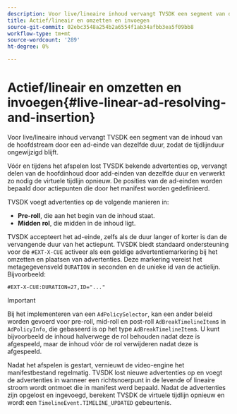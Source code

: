 ```yaml
---
description: Voor live/lineaire inhoud vervangt TVSDK een segment van de inhoud van de hoofdstream door een ad-einde van dezelfde duur, zodat de tijdlijnduur ongewijzigd blijft.
title: Actief/lineair en omzetten en invoegen
source-git-commit: 02ebc3548a254b2a6554f1ab34afbb3ea5f09bb8
workflow-type: tm+mt
source-wordcount: '289'
ht-degree: 0%

---
```


# Actief/lineair en omzetten en invoegen{#live-linear-ad-resolving-and-insertion}

Voor live/lineaire inhoud vervangt TVSDK een segment van de inhoud van de hoofdstream door een ad-einde van dezelfde duur, zodat de tijdlijnduur ongewijzigd blijft.

Vóór en tijdens het afspelen lost TVSDK bekende advertenties op, vervangt delen van de hoofdinhoud door add-einden van dezelfde duur en verwerkt zo nodig de virtuele tijdlijn opnieuw. De posities van de ad-einden worden bepaald door actiepunten die door het manifest worden gedefinieerd.

TVSDK voegt advertenties op de volgende manieren in:

* **Pre-roll**, die aan het begin van de inhoud staat.
* **Midden rol**, die midden in de inhoud ligt.

TVSDK accepteert het ad-einde, zelfs als de duur langer of korter is dan de vervangende duur van het actiepunt. TVSDK biedt standaard ondersteuning voor de `#EXT-X-CUE` activeer als een geldige advertentiemarkering bij het omzetten en plaatsen van advertenties. Deze markering vereist het metagegevensveld `DURATION` in seconden en de unieke id van de actielijn. Bijvoorbeeld:

```
#EXT-X-CUE:DURATION=27,ID="..."
```

>[!IMPORTANT]
>
>Bij het implementeren van een `AdPolicySelector`, kan een ander beleid worden gevoerd voor pre-roll, mid-roll en post-roll `AdBreakTimelineItem`s in `AdPolicyInfo`, die gebaseerd is op het type `AdBreakTimelineItem`s. U kunt bijvoorbeeld de inhoud halverwege de rol behouden nadat deze is afgespeeld, maar de inhoud vóór de rol verwijderen nadat deze is afgespeeld.

Nadat het afspelen is gestart, vernieuwt de video-engine het manifestbestand regelmatig. TVSDK lost nieuwe advertenties op en voegt de advertenties in wanneer een richtsnoerpunt in de levende of lineaire stroom wordt ontmoet die in manifest werd bepaald. Nadat de advertenties zijn opgelost en ingevoegd, berekent TVSDK de virtuele tijdlijn opnieuw en wordt een `TimelineEvent.TIMELINE_UPDATED` gebeurtenis.

